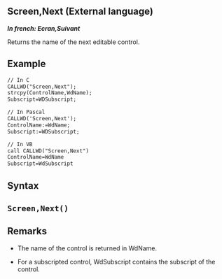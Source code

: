 
## Screen,Next (External language)

***In french: Ecran,Suivant***



<a name="XUse"></a>
<a name="Use"></a>
<a name="description"></a>
Returns the name of the next editable control.
<a name="Example1"></a>
<a name="sample_code"></a>

## Example


```txt
// In C
CALLWD("Screen,Next");
strcpy(ControlName,WdName);
Subscript=WDSubscript;
```


<a name="Example2"></a>



```txt
// In Pascal
CALLWD('Screen,Next');
ControlName:=WdName;
Subscript:=WDSubscript;
```


<a name="Example3"></a>



```txt
// In VB
call CALLWD("Screen,Next")
ControlName=WdName
Subscript=WdSubscript
```

<a name="XSYNTAX"></a>
<a name="SYNTAX1"></a>

## Syntax

`Screen,Next()`
---



<a name="NOTE0"></a>
<a name="NOTE0_1"></a>

## Remarks


- The name of the control is returned in WdName.

- For a subscripted control, WdSubscript contains the subscript of the control.





